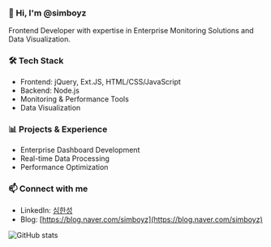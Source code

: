 ### 👋 Hi, I'm @simboyz

Frontend Developer with expertise in Enterprise Monitoring Solutions and Data Visualization.

### 🛠 Tech Stack
- Frontend: jQuery, Ext.JS, HTML/CSS/JavaScript
- Backend: Node.js
- Monitoring & Performance Tools
- Data Visualization

### 📊 Projects & Experience
- Enterprise Dashboard Development
- Real-time Data Processing
- Performance Optimization

### 📫 Connect with me
- LinkedIn: [심한성](your-linkedin-url)
- Blog: [https://blog.naver.com/simboyz](https://blog.naver.com/simboyz)

![GitHub stats](https://github-readme-stats.vercel.app/api?username=simboyz&show_icons=true&theme=default)
